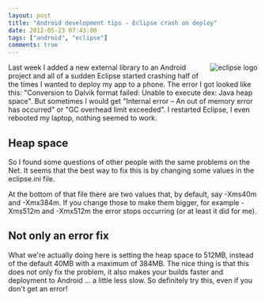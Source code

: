```yaml
---
layout: post
title: "Android development tips - Eclipse crash on deploy"
date: 2012-05-23 07:43:00
tags: ["android", "eclipse"]
comments: true
---
```

<img style="float: right; margin: 0 0 5px 10px" alt="eclipse logo" src="{{ site.baseurl }}/files/images/2012/05/eclipse.png" />
Last week I added a new external library to an Android project and all of a sudden Eclipse started crashing half of the times I wanted to deploy my app to a phone. The error I got looked like this: "Conversion to Dalvik format failed: Unable to execute dex: Java heap space". But sometimes I would get "Internal error – An out of memory error has occurred" or "GC overhead limit exceeded". I restarted Eclipse, I even rebooted my laptop, nothing seemed to work.

## Heap space
So I found some questions of other people with the same problems on the Net. It seems that the best way to fix this is by changing some values in the eclipse.ini file.

At the bottom of that file there are two values that, by default, say -Xms40m and -Xmx384m. If you change those to make them bigger, for example -Xms512m and -Xmx512m the error stops occurring (or at least it did for me).

## Not only an error fix
What we're actually doing here is setting the heap space to 512MB, instead of the default 40MB with a maximum of 384MB. The nice thing is that this does not only fix the problem, it also makes your builds faster and deployment to Android ... a little less slow. So definitely try this, even if you don't get an error!
